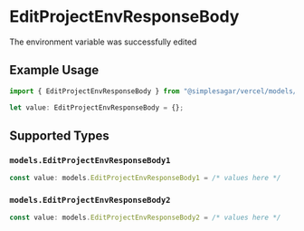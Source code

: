 # EditProjectEnvResponseBody

The environment variable was successfully edited

## Example Usage

```typescript
import { EditProjectEnvResponseBody } from "@simplesagar/vercel/models/editprojectenvop.js";

let value: EditProjectEnvResponseBody = {};
```

## Supported Types

### `models.EditProjectEnvResponseBody1`

```typescript
const value: models.EditProjectEnvResponseBody1 = /* values here */
```

### `models.EditProjectEnvResponseBody2`

```typescript
const value: models.EditProjectEnvResponseBody2 = /* values here */
```


